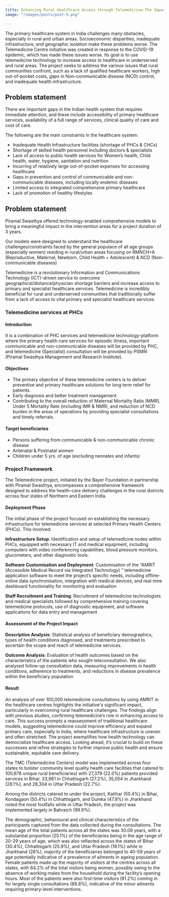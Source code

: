 ```yaml
---
title: Enhancing Rural Healthcare Access through Telemedicine:The Impact of the Telemedicine Centre Initiative in India"
image: "/images/posts/post-5.png"

---
```


The primary healthcare system in India challenges many obstacles, especially in rural and urban areas. Socioeconomic disparities, inadequate infrastructure, and geographic isolation make these problems worse. The Telemedicine Centre initiative was created in response to the COVID-19 epidemic, which  has made these issues worse. Its goal is to use telemedicine technology to increase access to healthcare in underserved and rural areas. The project seeks to address the various issues that rural communities confront, such as a lack of qualified healthcare workers, high out-of-pocket costs, gaps in Non-communicable disease (NCD)  control, and inadequate health infrastructure.

<strong>
<h2>Problem statement</h2>
</strong>

There are important gaps in the Indian health system that requires immediate attention, and these include accessibility of primary healthcare services, availability of a full range of services, clinical quality of care and cost of care.

The following are the main constraints in the healthcare system:

<ul>
<li>Inadequate Health Infrastructure facilities (shortage of PHCs & CHCs) </li>
<li>Shortage of skilled health personnel including doctors & specialists  </li>
<li>Lack of access to public health services for Women’s health, Child health, water, hygiene, sanitation and nutrition </li>
<li>Incurring of relatively large out-of-pocket expenses for accessing healthcare </li>
<li>Gaps in prevention and control of communicable and non-communicable diseases, including locally endemic diseases </li>
<li>Limited access to integrated comprehensive primary healthcare </li>
<li>Lack of promotion of healthy lifestyles</li>
</ul>

<strong>
<h2>Problem statement</h2>
</strong>

Piramal Swasthya offered   technology-enabled comprehensive models to bring a meaningful impact in the intervention areas for a project duration of 3 years.

Our models   were designed to understand the healthcare challenges/constraints faced by the general populace of all age groups (especially women) residing in rural/urban areas focusing on RMNCH+A (Reproductive, Maternal, Newborn, Child Health + Adolescent) & NCD (Non-communicable diseases)

Telemedicine is a revolutionary Information and Communications Technology (ICT)-driven service to overcome geographical/distance/physician shortage barriers and increase access to primary and specialist healthcare services. Telemedicine is incredibly beneficial for rural and underserved communities that traditionally suffer from a lack of access to vital primary and specialist healthcare services.

<strong>
<h3>Telemedicine services at PHCs</h3>
</strong>

<h4>Introduction</h4>

It is a combination of PHC services and telemedicine technology-platform  where the primary health care services for episodic illness, important communicable and non-communicable diseases will be provided by PHC, and telemedicine (Specialist) consultation will be provided by PSMRI (Piramal Swasthya Management and Research Institute).

<h4>Objectives</h4>
<ul>
<li>The primary objective of these telemedicine centers is to deliver preventive and primary healthcare solutions for long term relief for patients.</li>
<li>Early diagnosis and better treatment management.</li>
<li>Contributing to the overall reduction of Maternal Mortality Ratio (MMR), Under 5 Mortality Rate (including IMR & NMR), and reduction of NCD burden in the areas of operations by providing specialist consultations and timely referrals.</li>
</ul>

<h4>Target beneficiaries</h4>
<ul>
<li>Persons suffering from communicable & non-communicable chronic disease</li>
<li>Antenatal & Postnatal women</li>
<li>Children under 5 yrs. of age (excluding neonates and infants)</li>
</ul>

<strong>
<h3>Project Framework</h3>
</strong>

The Telemedicine project, initiated by the Bayer Foundation in partnership with Piramal Swasthya, encompasses a comprehensive framework designed to address the health-care delivery challenges in the rural districts across four states of Northern and Eastern India.

<h4>Deployment Phase </h4>

The initial phase of the project focused on establishing the necessary infrastructure for telemedicine services at selected Primary Health Centers (PHCs). This involved: 

<strong>Infrastructure Setup</strong>: Identification and setup of telemedicine nodes within PHCs, equipped with necessary IT and medical equipment, including computers with video conferencing capabilities, blood pressure monitors, glucometers, and other diagnostic tools. 

<strong>Software Customisation and Deployment</strong>: Customisation of the “AMRIT (Accessible Medical Record via Integrated Technology) ” telemedicine application software to meet the project’s specific needs, including offline-online data synchronisation, integration with medical devices, and real-time dashboard functionality for monitoring and evaluation

<strong>Staff Recruitment and Training</strong>: Recruitment of telemedicine technologists and medical specialists followed by comprehensive training covering telemedicine protocols, use of diagnostic equipment, and software applications for data entry and management

<h4>Assessment of the Project Impact</h4>

<strong>Descriptive Analysis</strong>: Statistical analysis of beneficiary demographics, types of health conditions diagnosed, and treatments prescribed to ascertain the scope and reach of telemedicine services. 

<strong>Outcome Analysis</strong>: Evaluation of health outcomes based on the characteristics of the patients who sought teleconsultation. We also analysed follow-up consultation data, measuring improvements in health conditions, adherence to treatments, and reductions in disease prevalence within the beneficiary population

<h4>Result</h4>

An analysis of over 100,000 telemedicine consultations by using AMRIT in the healthcare centres highlights the initiative's significant impact, particularly in overcoming rural healthcare challenges. The findings align with previous studies, confirming telemedicine’s role in enhancing access to care. This success prompts a reassessment of traditional healthcare models, suggesting telemedicine could improve efficiency and expand primary care, especially in India, where healthcare infrastructure is uneven and often stretched. The project exemplifies how health technology can democratize healthcare access. Looking ahead, it’s crucial to build on these successes and refine strategies to further improve public health and ensure sustainable, equitable care delivery. 

The TMC (Telemedicine Centers)   model was implemented across four states to bolster community level quality health care facilities that catered to 100,678 unique rural beneficiaries) with 27,379 (22.0%) patients provided services in Bihar, 33,961 in Chhattisgarh (27.2%), 35,054 in Jharkhand (28.1%), and 28,304 in Uttar Pradesh (22.7%). 

Among the districts catered to under the project, Katihar (50.4%) in Bihar, Kondagaon (50.4%) in Chhattisgarh, and Dumka (47.9%) in Jharkhand noted the most footfalls while in Uttar Pradesh, the project was implemented largely in Bahraich (99.9%).

The demographic, behavioural and clinical characteristics of the participants captured from the data collected during the consultations. The mean age of the total patients across all the states was 30.09 years, with a substantial proportion (25.1%) of the beneficiaries being in the age range of 20-29 years of age, which was also reflected across the states of Bihar (30.4%), Chhattisgarh (25.9%), and Uttar Pradesh (19.1%) while in Jharkhand (28%), majority of the beneficiaries belonged to 40-59 years of age potentially indicative of a prevalence of ailments in ageing population. Female patients made up the majority of visitors at the centres across all states, with 64.2% of the total visitors being women, possibly owing to the absence of working males from the household during the facility’s opening hours. Most of the patients were also first-time visitors (91.2%) coming in for largely single consultations (86.8%), indicative of the minor ailments requiring primary-level interventions.
